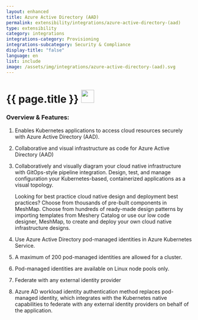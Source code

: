 ```yaml
---
layout: enhanced
title: Azure Active Directory (AAD)
permalink: extensibility/integrations/azure-active-directory-(aad)
type: extensibility
category: integrations
integrations-category: Provisioning
integrations-subcategory: Security & Compliance
display-title: "false"
language: en
list: include
image: /assets/img/integrations/azure-active-directory-(aad).svg
---
```


<h1>{{ page.title }} <img src="{{ page.image }}" style="width: 35px; height: 35px;" /></h1>


<!-- This needs replaced with the Category property, not the sub-category.
 #### About: Enables Kubernetes applications to access cloud resources securely with Azure Active Directory (AAD). -->

### Overview & Features:

1. Enables Kubernetes applications to access cloud resources securely with Azure Active Directory (AAD).

2. Collaborative and visual infrastructure as code for Azure Active Directory (AAD)

4. 
    Collaboratively and visually diagram your cloud native infrastructure with GitOps-style pipeline integration. Design, test, and manage configuration your Kubernetes-based, containerized applications as a visual topology.



    Looking for best practice cloud native design and deployment best practices? Choose from thousands of pre-built components in MeshMap. Choose from hundreds of ready-made design patterns by importing templates from Meshery Catalog or use our low code designer, MeshMap, to create and deploy your own cloud native infrastructure designs.



5. Use Azure Active Directory pod-managed identities in Azure Kubernetes Service.

6. A maximum of 200 pod-managed identities are allowed for a cluster.

7. Pod-managed identities are available on Linux node pools only.

8. Federate with any external identity provider

9. Azure AD workload identity authentication method replaces pod-managed identity, which integrates with the Kubernetes native capabilities to federate with any external identity providers on behalf of the application.

